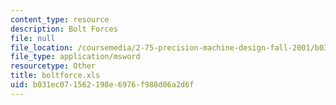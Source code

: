 ```yaml
---
content_type: resource
description: Bolt Forces
file: null
file_location: /coursemedia/2-75-precision-machine-design-fall-2001/b031ec071562198e6976f988d06a2d6f_boltforce.xls
file_type: application/msword
resourcetype: Other
title: boltforce.xls
uid: b031ec07-1562-198e-6976-f988d06a2d6f
---
```

